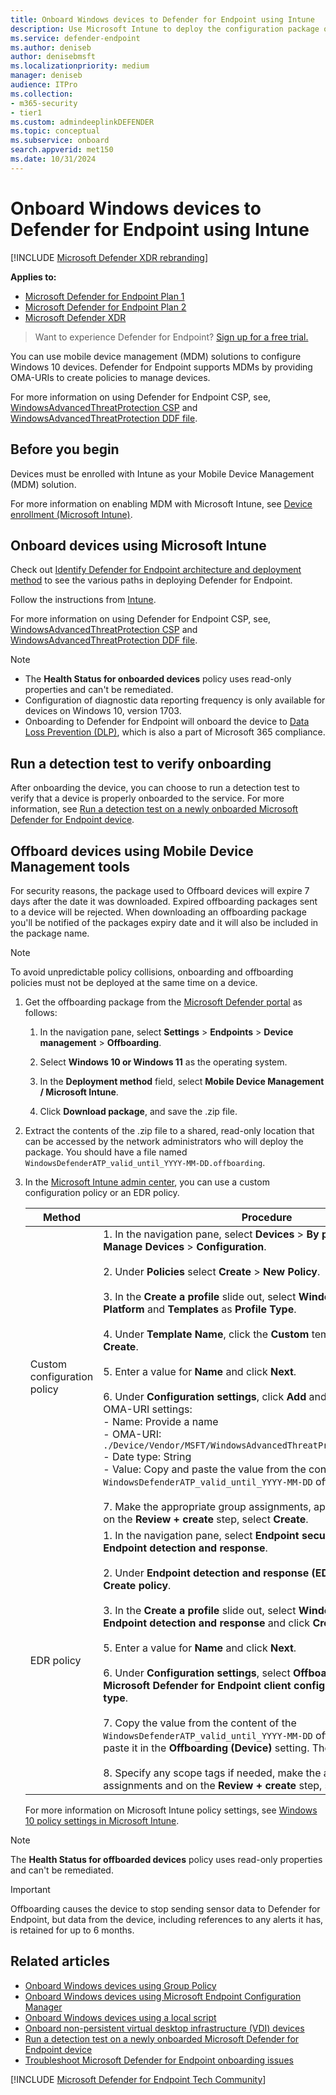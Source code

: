 ```yaml
---
title: Onboard Windows devices to Defender for Endpoint using Intune 
description: Use Microsoft Intune to deploy the configuration package on devices so that they're onboarded to the Defender for Endpoint service.
ms.service: defender-endpoint
ms.author: deniseb
author: denisebmsft
ms.localizationpriority: medium
manager: deniseb
audience: ITPro
ms.collection: 
- m365-security
- tier1
ms.custom: admindeeplinkDEFENDER
ms.topic: conceptual
ms.subservice: onboard
search.appverid: met150
ms.date: 10/31/2024
---
```


# Onboard Windows devices to Defender for Endpoint using Intune 

[!INCLUDE [Microsoft Defender XDR rebranding](../includes/microsoft-defender.md)]

**Applies to:**
- [Microsoft Defender for Endpoint Plan 1](microsoft-defender-endpoint.md)
- [Microsoft Defender for Endpoint Plan 2](microsoft-defender-endpoint.md)
- [Microsoft Defender XDR](/defender-xdr)

> Want to experience Defender for Endpoint? [Sign up for a free trial.](https://signup.microsoft.com/create-account/signup?products=7f379fee-c4f9-4278-b0a1-e4c8c2fcdf7e&ru=https://aka.ms/MDEp2OpenTrial?ocid=docs-wdatp-configureendpointsmdm-abovefoldlink)

You can use mobile device management (MDM) solutions to configure Windows 10 devices. Defender for Endpoint supports MDMs by providing OMA-URIs to create policies to manage devices.

For more information on using Defender for Endpoint CSP, see, [WindowsAdvancedThreatProtection CSP](https://msdn.microsoft.com/library/windows/hardware/mt723296(v=vs.85).aspx) and [WindowsAdvancedThreatProtection DDF file](https://msdn.microsoft.com/library/windows/hardware/mt723297(v=vs.85).aspx).

## Before you begin

Devices must be enrolled with Intune as your Mobile Device Management (MDM) solution.

For more information on enabling MDM with Microsoft Intune, see [Device enrollment (Microsoft Intune)](/mem/intune/enrollment/device-enrollment).

## Onboard devices using Microsoft Intune

Check out [Identify Defender for Endpoint architecture and deployment method](deployment-strategy.md) to see the various paths in deploying Defender for Endpoint.

Follow the instructions from [Intune](/mem/intune/protect/advanced-threat-protection-configure#enable-microsoft-defender-for-endpoint-in-intune).

For more information on using Defender for Endpoint CSP, see, [WindowsAdvancedThreatProtection CSP](https://msdn.microsoft.com/library/windows/hardware/mt723296(v=vs.85).aspx) and [WindowsAdvancedThreatProtection DDF file](https://msdn.microsoft.com/library/windows/hardware/mt723297(v=vs.85).aspx).

> [!NOTE]
>
> - The **Health Status for onboarded devices** policy uses read-only properties and can't be remediated.
> - Configuration of diagnostic data reporting frequency is only available for devices on Windows 10, version 1703.
> - Onboarding to Defender for Endpoint will onboard the device to [Data Loss Prevention (DLP)](/Microsoft-365/compliance/endpoint-dlp-learn-about), which is also a part of Microsoft 365 compliance.


## Run a detection test to verify onboarding

After onboarding the device, you can choose to run a detection test to verify that a device is properly onboarded to the service. For more information, see [Run a detection test on a newly onboarded Microsoft Defender for Endpoint device](run-detection-test.md).

## Offboard devices using Mobile Device Management tools

For security reasons, the package used to Offboard devices will expire 7 days after the date it was downloaded. Expired offboarding packages sent to a device will be rejected. When downloading an offboarding package you'll be notified of the packages expiry date and it will also be included in the package name.

> [!NOTE]
> To avoid unpredictable policy collisions, onboarding and offboarding policies must not be deployed at the same time on a device.

1. Get the offboarding package from the [Microsoft Defender portal](https://security.microsoft.com) as follows:

   1. In the navigation pane, select **Settings** \> **Endpoints** \> **Device management** \> **Offboarding**.

   2. Select **Windows 10 or Windows 11** as the operating system.

   3. In the **Deployment method** field, select **Mobile Device Management / Microsoft Intune**.

   4. Click **Download package**, and save the .zip file.

2. Extract the contents of the .zip file to a shared, read-only location that can be accessed by the network administrators who will deploy the package. You should have a file named `WindowsDefenderATP_valid_until_YYYY-MM-DD.offboarding`.

3. In the [Microsoft Intune admin center](https://intune.microsoft.com), you can use a custom configuration policy or an EDR policy.

   | Method | Procedure |
   |---|---|
   | Custom configuration policy | 1. In the navigation pane, select **Devices** \> **By platform** \> **Windows** \> **Manage Devices** \> **Configuration**. <br/><br/>2. Under **Policies** select **Create** \> **New Policy**.<br/><br/>3. In the **Create a profile** slide out, select **Windows 10 and later** as **Platform** and **Templates** as **Profile Type**.<br/><br/>4. Under **Template Name**, click the **Custom** template and click **Create**.<br/><br/>5. Enter a value for **Name** and click **Next**. <br/><br/>6. Under **Configuration settings**, click **Add** and use the following OMA-URI settings: <br/>- Name: Provide a name <br/>- OMA-URI: `./Device/Vendor/MSFT/WindowsAdvancedThreatProtection/Offboarding` <br/> - Date type: String<br/>- Value: Copy and paste the value from the content of the `WindowsDefenderATP_valid_until_YYYY-MM-DD` offboarding file. <br/><br/>7. Make the appropriate group assignments, applicability rules, and on the **Review + create** step, select **Create**. |
   | EDR policy | 1. In the navigation pane, select **Endpoint security** \> **Manage** \> **Endpoint detection and response**.<br/><br/>2. Under **Endpoint detection and response (EDR) policies**, select **Create policy**.<br/><br/>3. In the **Create a profile** slide out, select **Windows** as **Platform** and **Endpoint detection and response** and click **Create**.<br/><br/>5. Enter a value for **Name** and click **Next**. <br/><br/>6. Under **Configuration settings**, select **Offboard** for the setting **Microsoft Defender for Endpoint client configuration package type**.<br/><br/>7. Copy the value from the content of the `WindowsDefenderATP_valid_until_YYYY-MM-DD` offboarding file and paste it in the **Offboarding (Device)** setting. Then select **Next**.<br/><br/>8. Specify any scope tags if needed, make the appropriate group assignments and on the **Review + create** step, select **Create**. |

   For more information on Microsoft Intune policy settings, see [Windows 10 policy settings in Microsoft Intune](/mem/intune/configuration/custom-settings-windows-10).

> [!NOTE]
> The **Health Status for offboarded devices** policy uses read-only properties and can't be remediated.

> [!IMPORTANT]
> Offboarding causes the device to stop sending sensor data to Defender for Endpoint, but data from the device, including references to any alerts it has, is retained for up to 6 months.

## Related articles

- [Onboard Windows devices using Group Policy](configure-endpoints-gp.md)
- [Onboard Windows devices using Microsoft Endpoint Configuration Manager](configure-endpoints-sccm.md)
- [Onboard Windows devices using a local script](configure-endpoints-script.md)
- [Onboard non-persistent virtual desktop infrastructure (VDI) devices](configure-endpoints-vdi.md)
- [Run a detection test on a newly onboarded Microsoft Defender for Endpoint device](run-detection-test.md)
- [Troubleshoot Microsoft Defender for Endpoint onboarding issues](troubleshoot-onboarding.md)

[!INCLUDE [Microsoft Defender for Endpoint Tech Community](../includes/defender-mde-techcommunity.md)]
